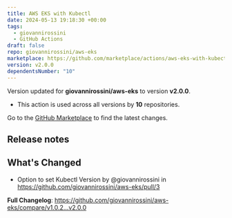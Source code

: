 ```yaml
---
title: AWS EKS with Kubectl
date: 2024-05-13 19:18:30 +00:00
tags:
  - giovannirossini
  - GitHub Actions
draft: false
repo: giovannirossini/aws-eks
marketplace: https://github.com/marketplace/actions/aws-eks-with-kubectl
version: v2.0.0
dependentsNumber: "10"
---
```



Version updated for **giovannirossini/aws-eks** to version **v2.0.0**.
- This action is used across all versions by **10** repositories.

Go to the [GitHub Marketplace](https://github.com/marketplace/actions/aws-eks-with-kubectl) to find the latest changes.

## Release notes

## What's Changed
* Option to set Kubectl Version by @giovannirossini in https://github.com/giovannirossini/aws-eks/pull/3

**Full Changelog**: https://github.com/giovannirossini/aws-eks/compare/v1.0.2...v2.0.0
